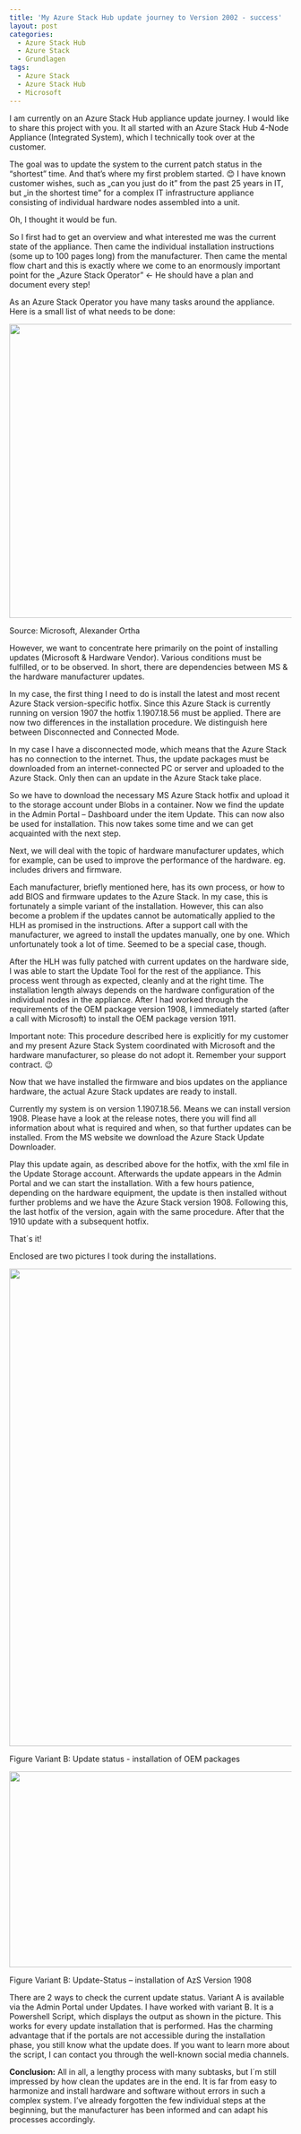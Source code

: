 ```yaml
---
title: 'My Azure Stack Hub update journey to Version 2002 - success'
layout: post
categories:
  - Azure Stack Hub
  - Azure Stack
  - Grundlagen
tags:
  - Azure Stack
  - Azure Stack Hub
  - Microsoft
---
```


I am currently on an Azure Stack Hub appliance update journey. I would like to share this project with you. It all started with an Azure Stack Hub 4-Node Appliance (Integrated System), which I technically took over at the customer.

The goal was to update the system to the current patch status in the “shortest&#8221; time. And that&#8217;s where my first problem started. 😊 I have known customer wishes, such as „can you just do it&#8221; from the past 25 years in IT, but „in the shortest time&#8221; for a complex IT infrastructure appliance consisting of individual hardware nodes assembled into a unit.

Oh, I thought it would be fun.

So I first had to get an overview and what interested me was the current state of the appliance. Then came the individual installation instructions (some up to 100 pages long) from the manufacturer. Then came the mental flow chart and this is exactly where we come to an enormously important point for the „Azure Stack Operator&#8221; <- He should have a plan and document every step!

As an Azure Stack Operator you have many tasks around the appliance. Here is a small list of what needs to be done:

<img loading="lazy" class="aligncenter size-full wp-image-215" src="https://azurestack.info/wp-content/uploads/2020/02/Operator-Tasks.png" alt="" width="938" height="525" srcset="https://azurestack.info/wp-content/uploads/2020/02/Operator-Tasks.png 938w, https://azurestack.info/wp-content/uploads/2020/02/Operator-Tasks-300x168.png 300w, https://azurestack.info/wp-content/uploads/2020/02/Operator-Tasks-768x430.png 768w" sizes="(max-width: 938px) 100vw, 938px" /> 

Source: Microsoft, Alexander Ortha

However, we want to concentrate here primarily on the point of installing updates (Microsoft & Hardware Vendor). Various conditions must be fulfilled, or to be observed. In short, there are dependencies between MS & the hardware manufacturer updates.

In my case, the first thing I need to do is install the latest and most recent Azure Stack version-specific hotfix. Since this Azure Stack is currently running on version 1907 the hotfix 1.1907.18.56 must be applied. There are now two differences in the installation procedure. We distinguish here between Disconnected and Connected Mode.

In my case I have a disconnected mode, which means that the Azure Stack has no connection to the internet. Thus, the update packages must be downloaded from an internet-connected PC or server and uploaded to the Azure Stack. Only then can an update in the Azure Stack take place.

So we have to download the necessary MS Azure Stack hotfix and upload it to the storage account under Blobs in a container. Now we find the update in the Admin Portal &#8211; Dashboard under the item Update. This can now also be used for installation. This now takes some time and we can get acquainted with the next step.

Next, we will deal with the topic of hardware manufacturer updates, which for example, can be used to improve the performance of the hardware. eg. includes drivers and firmware.

Each manufacturer, briefly mentioned here, has its own process, or how to add BIOS and firmware updates to the Azure Stack. In my case, this is fortunately a simple variant of the installation. However, this can also become a problem if the updates cannot be automatically applied to the HLH as promised in the instructions. After a support call with the manufacturer, we agreed to install the updates manually, one by one. Which unfortunately took a lot of time. Seemed to be a special case, though.

After the HLH was fully patched with current updates on the hardware side, I was able to start the Update Tool for the rest of the appliance. This process went through as expected, cleanly and at the right time. The installation length always depends on the hardware configuration of the individual nodes in the appliance. After I had worked through the requirements of the OEM package version 1908, I immediately started (after a call with Microsoft) to install the OEM package version 1911.

Important note: This procedure described here is explicitly for my customer and my present Azure Stack System coordinated with Microsoft and the hardware manufacturer, so please do not adopt it. Remember your support contract. 😉

Now that we have installed the firmware and bios updates on the appliance hardware, the actual Azure Stack updates are ready to install.

Currently my system is on version 1.1907.18.56. Means we can install version 1908. Please have a look at the release notes, there you will find all information about what is required and when, so that further updates can be installed. From the MS website we download the Azure Stack Update Downloader.

Play this update again, as described above for the hotfix, with the xml file in the Update Storage account. Afterwards the update appears in the Admin Portal and we can start the installation. With a few hours patience, depending on the hardware equipment, the update is then installed without further problems and we have the Azure Stack version 1908. Following this, the last hotfix of the version, again with the same procedure. After that the 1910 update with a subsequent hotfix.

That´s it!

Enclosed are two pictures I took during the installations.

<img loading="lazy" class="aligncenter size-full wp-image-216" src="https://azurestack.info/wp-content/uploads/2020/02/Update-Variante-1.png" alt="" width="945" height="853" srcset="https://azurestack.info/wp-content/uploads/2020/02/Update-Variante-1.png 945w, https://azurestack.info/wp-content/uploads/2020/02/Update-Variante-1-300x271.png 300w, https://azurestack.info/wp-content/uploads/2020/02/Update-Variante-1-768x693.png 768w" sizes="(max-width: 945px) 100vw, 945px" /> 

Figure Variant B: Update status - installation of OEM packages


<img loading="lazy" class="aligncenter size-full wp-image-217" src="https://azurestack.info/wp-content/uploads/2020/02/Update-Variante-2.png" alt="" width="945" height="350" srcset="https://azurestack.info/wp-content/uploads/2020/02/Update-Variante-2.png 945w, https://azurestack.info/wp-content/uploads/2020/02/Update-Variante-2-300x111.png 300w, https://azurestack.info/wp-content/uploads/2020/02/Update-Variante-2-768x284.png 768w" sizes="(max-width: 945px) 100vw, 945px" /> 

Figure Variant B: Update-Status – installation of AzS Version 1908


There are 2 ways to check the current update status. Variant A is available via the Admin Portal under Updates. I have worked with variant B. It is a Powershell Script, which displays the output as shown in the picture. This works for every update installation that is performed. Has the charming advantage that if the portals are not accessible during the installation phase, you still know what the update does. If you want to learn more about the script, I can contact you through the well-known social media channels.

**Conclusion:** All in all, a lengthy process with many subtasks, but I´m still impressed by how clean the updates are in the end. It is far from easy to harmonize and install hardware and software without errors in such a complex system. I&#8217;ve already forgotten the few individual steps at the beginning, but the manufacturer has been informed and can adapt his processes accordingly.
